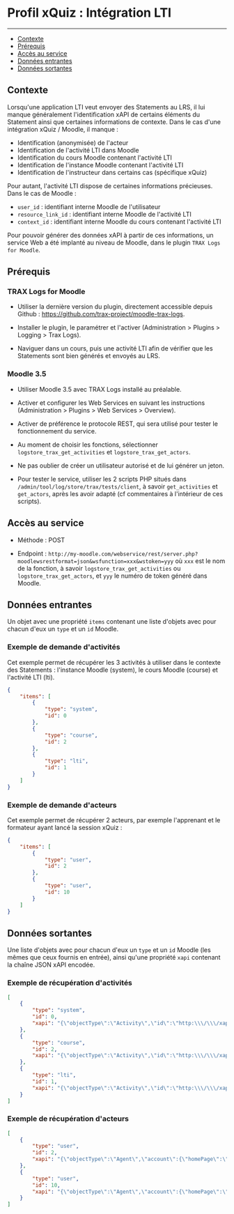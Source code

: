 # Profil xQuiz : Intégration LTI

---

- [Contexte](#context)
- [Prérequis](#requirements)
- [Accès au service](#access)
- [Données entrantes](#input)
- [Données sortantes](#output)


<a name="context"></a>
## Contexte

Lorsqu'une application LTI veut envoyer des Statements au LRS, il lui manque généralement l'identification xAPI de certains éléments du Statement ainsi que certaines informations de contexte. Dans le cas d'une intégration xQuiz / Moodle, il manque :

- Identification (anonymisée) de l'acteur
- Identification de l'activité LTI dans Moodle
- Identification du cours Moodle contenant l'activité LTI
- Identification de l'instance Moodle contenant l'activité LTI
- Identification de l'instructeur dans certains cas (spécifique xQuiz)

Pour autant, l'activité LTI dispose de certaines informations précieuses. Dans le cas de Moodle :

- `user_id` : identifiant interne Moodle de l'utilisateur
- `resource_link_id` : identifiant interne Moodle de l'activité LTI
- `context_id` : identifiant interne Moodle du cours contenant l'activité LTI

Pour pouvoir générer des données xAPI à partir de ces informations, un service Web a été implanté au niveau de Moodle, dans le plugin `TRAX Logs for Moodle`.


<a name="requirements"></a>
## Prérequis

### TRAX Logs for Moodle

- Utiliser la dernière version du plugin, directement accessible depuis Github : https://github.com/trax-project/moodle-trax-logs.

- Installer le plugin, le paramétrer et l'activer (Administration > Plugins > Logging > Trax Logs).

- Naviguer dans un cours, puis une activité LTI afin de vérifier que les Statements sont bien générés et envoyés au LRS.

### Moodle 3.5

- Utiliser Moodle 3.5 avec TRAX Logs installé au préalable.

- Activer et configurer les Web Services en suivant les instructions (Administration > Plugins > Web Services > Overview).

- Activer de préférence le protocole REST, qui sera utilisé pour tester le fonctionnement du service.

- Au moment de choisir les fonctions, sélectionner `logstore_trax_get_activities` et `logstore_trax_get_actors`. 

- Ne pas oublier de créer un utilisateur autorisé et de lui générer un jeton.

- Pour tester le service, utiliser les 2 scripts PHP situés dans `/admin/tool/log/store/trax/tests/client`, à savoir `get_activities` et `get_actors`, après les avoir adapté (cf commentaires à l'intérieur de ces scripts).


<a name="access"></a>
## Accès au service

- Méthode : POST

- Endpoint : `http://my-moodle.com/webservice/rest/server.php?moodlewsrestformat=json&wsfunction=xxx&wstoken=yyy` où `xxx` est le nom de la fonction, à savoir `logstore_trax_get_activities` ou `logstore_trax_get_actors`, et `yyy` le numéro de token généré dans Moodle.


<a name="input"></a>
## Données entrantes

Un objet avec une propriété `items` contenant une liste d'objets avec pour chacun d'eux un `type` et un  `id` Moodle.

### Exemple de demande d'activités

Cet exemple permet de récupérer les 3 activités à utiliser dans le contexte des Statements : l'instance Moodle (system), le cours Moodle (course) et l'activité LTI (lti).

``` json
{
    "items": [
        {
            "type": "system",
            "id": 0
        },
        {
            "type": "course",
            "id": 2
        },
        {
            "type": "lti",
            "id": 1
        }
    ]
}
```

### Exemple de demande d'acteurs

Cet exemple permet de récupérer 2 acteurs, par exemple l'apprenant et le formateur ayant lancé la session xQuiz :

``` json
{
    "items": [
        {
            "type": "user",
            "id": 2
        },
        {
            "type": "user",
            "id": 10
        }
    ]
}
```

<a name="output"></a>
## Données sortantes

Une liste d'objets avec pour chacun d'eux un `type` et un  `id` Moodle (les mêmes que ceux fournis en entrée), ainsi qu'une propriété `xapi` contenant la chaîne JSON xAPI encodée.

### Exemple de récupération d'activités

``` json
[
    {
        "type": "system",
        "id": 0,
        "xapi": "{\"objectType\":\"Activity\",\"id\":\"http:\\\/\\\/xapi.moodle.test\\\/xapi\\\/activities\\\/system\",\"definition\":{\"type\":\"http:\\\/\\\/vocab.xapi.fr\\\/activities\\\/system\"}}"
    },
    {
        "type": "course",
        "id": 2,
        "xapi": "{\"objectType\":\"Activity\",\"id\":\"http:\\\/\\\/xapi.moodle.test\\\/xapi\\\/activities\\\/course\\\/8acfd7a3-2490-40c8-9b61-ec65d518f7da\",\"definition\":{\"type\":\"http:\\\/\\\/vocab.xapi.fr\\\/activities\\\/course\"}}"
    },
    {
        "type": "lti",
        "id": 1,
        "xapi": "{\"objectType\":\"Activity\",\"id\":\"http:\\\/\\\/xapi.moodle.test\\\/xapi\\\/activities\\\/lti\\\/e403e7ee-4cdd-4d25-b7d9-5de3569a1cc2\",\"definition\":{\"type\":\"http:\\\/\\\/vocab.xapi.fr\\\/activities\\\/external-activity\"}}"
    }
]
```

### Exemple de récupération d'acteurs


``` json
[
    {
        "type": "user",
        "id": 2,
        "xapi": "{\"objectType\":\"Agent\",\"account\":{\"homePage\":\"http:\\\/\\\/xapi.moodle.test\",\"name\":\"23a5bb2e-80c5-464a-8472-632261df912d\"}}"
    },
    {
        "type": "user",
        "id": 10,
        "xapi": "{\"objectType\":\"Agent\",\"account\":{\"homePage\":\"http:\\\/\\\/xapi.moodle.test\",\"name\":\"564642e-80c5-464a-8472-632264564564\"}}"
    }
]
```

